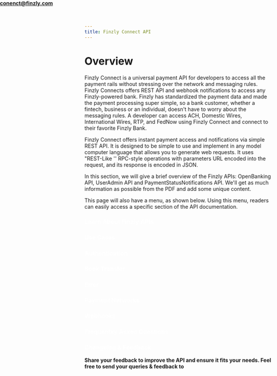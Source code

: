 ```yaml
---
title: Finzly Connect API 
---
```


# Overview
Finzly Connect is a universal payment API for developers to access all the payment rails without stressing over the network and messaging rules. Finzly Connects offers REST API and webhook notifications to access any Finzly-powered bank. Finzly has standardized the payment data and made the payment processing super simple, so a bank customer, whether a fintech, business or an individual, doesn't have to worry about the messaging rules. A developer can access ACH, Domestic Wires, International Wires, RTP, and FedNow using Finzly Connect and connect to their favorite Finzly Bank.

Finzly Connect offers instant payment access and notifications via simple REST API. It is designed to be simple to use and implement in any model computer language that allows you to generate web requests. It uses "REST-Like '' RPC-style operations with parameters URL encoded into the request, and its response is encoded in JSON. 

In this section, we will give a brief overview of the Finzly APIs: OpenBanking API, UserAdmin API and PaymentStatusNotifications API. We'll get as much information as possible from the PDF and add some unique content. 

This page will also have a menu, as shown below. Using this menu, readers can easily access a specific section of the API documentation.
<style>


.sub p strong a{
    position:absolute;
    top:0;
    bottom:0;
    left:0;
    right:0;
    z-index: 2; 
} 
.sub h3{
    color:#fff;
    font-size:16px !important;
    
}

</style>


<div class="main-sub">

<div class="sub">

<p><strong>

### Learn About Finzly APIs
</strong></p>

__[](index.md)__
</div>



<div class="sub">

<p><strong>

### Use Cases</strong></p>


__[](usecase.md)__

</div>
</div>




<div class="main-sub">
<div class="sub">

<p><strong>

### Authentication</strong></p>


__[](authentication.md)__
</div>

<div class="sub">

<p><strong>

### Book Transfer</strong></p>

__[](booktransfer.md)__

</div>
</div>

<div class="main-sub">
<div class="sub">
<p><strong>

### Error</strong></p>

__[](errors.md)__
</div>

<div class="sub">

<p><strong>

### Payment Networks</strong></p>

__[](overviewsection.md)__
</div>
</div>


<div class="main-sub">
<div class="sub">
<p><strong>

### Webhooks</strong></p>


__[](webhooks.md)__
</div>

<div class="sub"> 

<p><strong>

### Frequentky Asked Questions</strong></p>

__[](faq.md)__
</div>
</div>

<div class="main-sub">
<div class="sub">

<p><strong>

### Changelog & Feedback</strong></p>

__[](changelog-feedback.md)__
</div>


<div class="sub">




<p><strong>

Share your feedback to improve the API and ensure it fits your needs. Feel free to send your queries & feedback to conenct@finzly.com</strong></p>

__[](changelog-feedback.md)__

</div>
</div>
